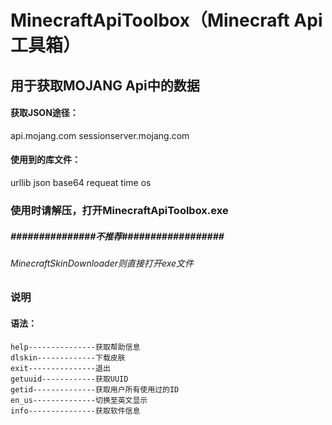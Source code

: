 # MinecraftApiToolbox（Minecraft Api 工具箱）
## 用于获取MOJANG Api中的数据

#### 获取JSON途径：
api.mojang.com
sessionserver.mojang.com

#### 使用到的库文件：
urllib
json
base64
requeat
time
os

### 使用时请解压，打开MinecraftApiToolbox.exe

##### ###############不推荐##################
###### MinecraftSkinDownloader则直接打开exe文件


### 说明
#### 语法：
    help---------------获取帮助信息
    dlskin-------------下载皮肤
    exit---------------退出
    getuuid------------获取UUID
    getid--------------获取用户所有使用过的ID
    en_us--------------切换至英文显示
    info---------------获取软件信息